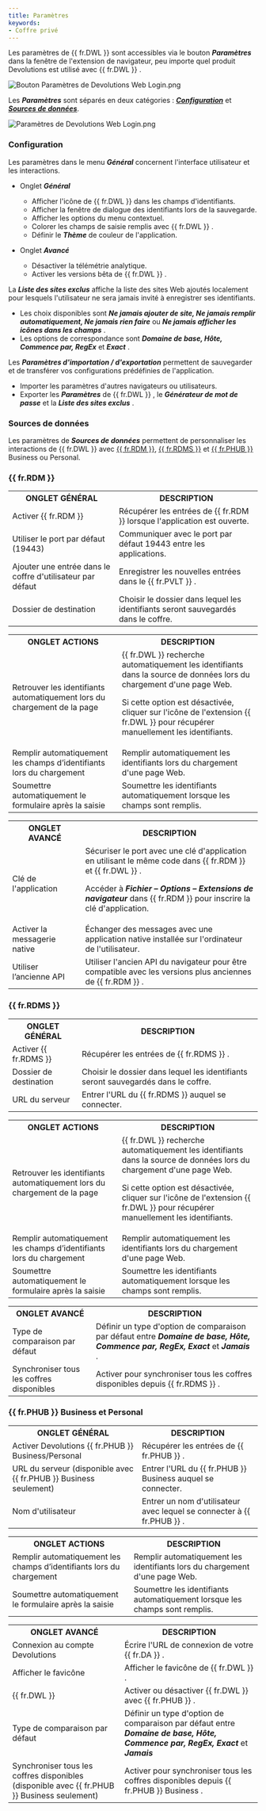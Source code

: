 ```yaml
---
title: Paramètres
keywords:
- Coffre privé
---
```

Les paramètres de {{ fr.DWL }} sont accessibles via le bouton ***Paramètres*** dans la fenêtre de l'extension de navigateur, peu importe quel produit Devolutions est utilisé avec {{ fr.DWL }} .  

![Bouton Paramètres de Devolutions Web Login.png](https://webdevolutions.azureedge.net/docs/fr/dwl/Dwl2001.png)  

Les ***Paramètres*** sont séparés en deux catégories : <a href="#configuration">***Configuration***</a> et <a href="#source">***Sources de données***</a>.  

![Paramètres de Devolutions Web Login.png](https://webdevolutions.azureedge.net/docs/fr/dwl/Dwl4027.png)

### Configuration <a name="configuration"></a>

Les paramètres dans le menu ***Général*** concernent l'interface utilisateur et les interactions.  

* Onglet ***Général***  
	* Afficher l'icône de {{ fr.DWL }} dans les champs d'identifiants.  
	* Afficher la fenêtre de dialogue des identifiants lors de la sauvegarde.  
	* Afficher les options du menu contextuel.  
	* Colorer les champs de saisie remplis avec {{ fr.DWL }} .  
	* Définir le ***Thème*** de couleur de l'application.  

* Onglet ***Avancé***  
	* Désactiver la télémétrie analytique.  
	* Activer les versions bêta de {{ fr.DWL }} .  
	
La ***Liste des sites exclus*** affiche la liste des sites Web ajoutés localement pour lesquels l'utilisateur ne sera jamais invité à enregistrer ses identifiants.  

* Les choix disponibles sont ***Ne jamais ajouter de site, Ne jamais remplir automatiquement, Ne jamais rien faire*** ou ***Ne jamais afficher les icônes dans les champs*** .  
* Les options de correspondance sont ***Domaine de base, Hôte, Commence par, RegEx*** et ***Exact*** .  

Les ***Paramètres d'importation / d'exportation*** permettent de sauvegarder et de transférer vos configurations prédéfinies de l'application.  

* Importer les paramètres d'autres navigateurs ou utilisateurs.  
* Exporter les ***Paramètres*** de {{ fr.DWL }} , le ***Générateur de mot de passe*** et la ***Liste des sites exclus*** .  

### Sources de données <a name="source"></a>

Les paramètres de ***Sources de données*** permettent de personnaliser les interactions de {{ fr.DWL }} avec <a href="#rdm">{{ fr.RDM }}</a>, <a href="#server">{{ fr.RDMS }}</a> et <a href="#hub">{{ fr.PHUB }}</a> Business ou Personal.  

### {{ fr.RDM }} <a name="rdm"></a>

<table>
	<tr>
		<th>
ONGLET GÉNÉRAL 
		</th>
		<th>
DESCRIPTION 
		</th>
	</tr>
	<tr>
		<td>
Activer {{ fr.RDM }} 
		</td>
		<td>
Récupérer les entrées de {{ fr.RDM }} lorsque l'application est ouverte. 
		</td>
	</tr>
	<tr>
		<td>
Utiliser le port par défaut (19443) 
		</td>
		<td>
Communiquer avec le port par défaut 19443 entre les applications. 
		</td>
	</tr>
	<tr>
		<td>
Ajouter une entrée dans le coffre d'utilisateur par défaut 
		</td>
		<td>
Enregistrer les nouvelles entrées dans le {{ fr.PVLT }} . 
		</td>
	</tr>
	<tr>
		<td>
Dossier de destination 
		</td>
		<td>
Choisir le dossier dans lequel les identifiants seront sauvegardés dans le coffre. 
		</td>
	</tr>
</table>

<table>
	<tr>
		<th>
ONGLET ACTIONS 
		</th>
		<th>
DESCRIPTION 
		</th>
	</tr>
	<tr>
		<td>
Retrouver les identifiants automatiquement lors du chargement de la page 
		</td>
		<td>
{{ fr.DWL }} recherche automatiquement les identifiants dans la source de données lors du chargement d'une page Web. <br>

Si cette option est désactivée, cliquer sur l'icône de l'extension {{ fr.DWL }} pour récupérer manuellement les identifiants. 
		</td>
	</tr>
	<tr>
		<td>
Remplir automatiquement les champs d’identifiants lors du chargement 
		</td>
		<td>
Remplir automatiquement les identifiants lors du chargement d'une page Web. 
		</td>
	</tr>
	<tr>
		<td>
Soumettre automatiquement le formulaire après la saisie 
		</td>
		<td>
Soumettre les identifiants automatiquement lorsque les champs sont remplis. 
		</td>
	</tr>
</table>

<table>
	<tr>
		<th>
ONGLET AVANCÉ 
		</th>
		<th>
DESCRIPTION 
		</th>
	</tr>
	<tr>
		<td>
Clé de l'application 
		</td>
		<td>
Sécuriser le port avec une clé d'application en utilisant le même code dans {{ fr.RDM }} et {{ fr.DWL }} . <br>

Accéder à <b><i>Fichier – Options – Extensions de navigateur</b></i> dans {{ fr.RDM }} pour inscrire la clé d'application. 
		</td>
	</tr>
	<tr>
		<td>
Activer la messagerie native 
		</td>
		<td>
Échanger des messages avec une application native installée sur l'ordinateur de l'utilisateur. 
		</td>
	</tr>
	<tr>
		<td>
Utiliser l’ancienne API 
		</td>
		<td>
Utiliser l'ancien API du navigateur pour être compatible avec les versions plus anciennes de {{ fr.RDM }} . 
		</td>
	</tr>
</table>

### {{ fr.RDMS }} <a name="server"></a>

<table>
	<tr>
		<th>
ONGLET GÉNÉRAL 
		</th>
		<th>
DESCRIPTION 
		</th>
	</tr>
	<tr>
		<td>
Activer {{ fr.RDMS }} 
		</td>
		<td>
Récupérer les entrées de {{ fr.RDMS }} . 
		</td>
	</tr>
	<tr>
		<td>
Dossier de destination 
		</td>
		<td>
Choisir le dossier dans lequel les identifiants seront sauvegardés dans le coffre. 
		</td>
	</tr>
	<tr>
		<td>
URL du serveur 
		</td>
		<td>
Entrer l'URL du {{ fr.RDMS }} auquel se connecter. 
		</td>
	</tr>
</table>

<table>
	<tr>
		<th>
ONGLET ACTIONS 
		</th>
		<th>
DESCRIPTION 
		</th>
	</tr>
	<tr>
		<td>
Retrouver les identifiants automatiquement lors du chargement de la page 
		</td>
		<td>
{{ fr.DWL }} recherche automatiquement les identifiants dans la source de données lors du chargement d'une page Web. <br>

Si cette option est désactivée, cliquer sur l'icône de l'extension {{ fr.DWL }} pour récupérer manuellement les identifiants. 
		</td>
	</tr>
	<tr>
		<td>
Remplir automatiquement les champs d’identifiants lors du chargement 
		</td>
		<td>
Remplir automatiquement les identifiants lors du chargement d'une page Web. 
		</td>
	</tr>
	<tr>
		<td>
Soumettre automatiquement le formulaire après la saisie 
		</td>
		<td>
Soumettre les identifiants automatiquement lorsque les champs sont remplis. 
		</td>
	</tr>
</table>

<table>
	<tr>
		<th>
ONGLET AVANCÉ 
		</th>
		<th>
DESCRIPTION 
		</th>
	</tr>
	<tr>
		<td>
Type de comparaison par défaut 
		</td>
		<td>
Définir un type d'option de comparaison par défaut entre <b><i>Domaine de base, Hôte, Commence par, RegEx, Exact</b></i> et <b><i>Jamais</b></i> . 
		</td>
	</tr>
	<tr>
		<td>
Synchroniser tous les coffres disponibles 
		</td>
		<td>
Activer pour synchroniser tous les coffres disponibles depuis {{ fr.RDMS }} . 
		</td>
	</tr>
</table>

### {{ fr.PHUB }} Business et Personal <a name="hub"></a>

<table>
	<tr>
		<th>
ONGLET GÉNÉRAL 
		</th>
		<th>
DESCRIPTION 
		</th>
	</tr>
	<tr>
		<td>
Activer Devolutions {{ fr.PHUB }} Business/Personal 
		</td>
		<td>
Récupérer les entrées de {{ fr.PHUB }} . 
		</td>
	</tr>
	<tr>
		<td>
URL du serveur (disponible avec {{ fr.PHUB }} Business seulement) 
		</td>
		<td>
Entrer l'URL du {{ fr.PHUB }} Business auquel se connecter. 
		</td>
	</tr>
	<tr>
		<td>
Nom d'utilisateur 
		</td>
		<td>
Entrer un nom d'utilisateur avec lequel se connecter à {{ fr.PHUB }} . 
		</td>
	</tr>
</table>

<table>
	<tr>
		<th>
ONGLET ACTIONS 
		</th>
		<th>
DESCRIPTION 
		</th>
	</tr>
	<tr>
		<td>
Remplir automatiquement les champs d’identifiants lors du chargement 
		</td>
		<td>
Remplir automatiquement les identifiants lors du chargement d'une page Web. 
		</td>
	</tr>
	<tr>
		<td>
Soumettre automatiquement le formulaire après la saisie 
		</td>
		<td>
Soumettre les identifiants automatiquement lorsque les champs sont remplis. 
		</td>
	</tr>
</table>

<table>
	<tr>
		<th>
ONGLET AVANCÉ 
		</th>
		<th>
DESCRIPTION 
		</th>
	</tr>
	<tr>
		<td>
Connexion au compte Devolutions 
		</td>
		<td>
Écrire l'URL de connexion de votre {{ fr.DA }} . 
		</td>
	</tr>
	<tr>
		<td>
Afficher le favicône 
		</td>
		<td>
Afficher le favicône de {{ fr.DWL }} . 
		</td>
	</tr>
	<tr>
		<td>
{{ fr.DWL }} 
		</td>
		<td>
Activer ou désactiver {{ fr.DWL }} avec {{ fr.PHUB }} . 
		</td>
	</tr>
	<tr>
		<td>
Type de comparaison par défaut 
		</td>
		<td>
Définir un type d'option de comparaison par défaut entre <b><i>Domaine de base, Hôte, Commence par, RegEx, Exact</b></i> et <b><i>Jamais</b></i> 
		</td>
	</tr>
	<tr>
		<td>
Synchroniser tous les coffres disponibles (disponible avec {{ fr.PHUB }} Business seulement) 
		</td>
		<td>
Activer pour synchroniser tous les coffres disponibles depuis {{ fr.PHUB }} Business . 
		</td>
	</tr>
</table>




